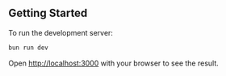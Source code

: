 ## Getting Started

To run the development server:

```bash
bun run dev
```

Open [http://localhost:3000](http://localhost:3000) with your browser to see the result.
